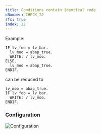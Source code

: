 ```yaml
---
title: Conditions contain identical code
cNumber: CHECK_22
rfc: true
index: 22
---
```


Example:
```abap
IF lv_foo = lv_bar.
  lv_moo = abap_true.
  WRITE: / lv_moo.
ELSE.
  lv_moo = abap_true.
ENDIF.
```
can be reduced to
```abap
lv_moo = abap_true.
IF lv_foo = lv_bar.
  WRITE: / lv_moo.
ENDIF.
```

### Configuration
![Configuration](/img/default_conf.png)